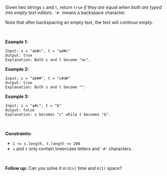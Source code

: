 Given two strings `s` and `t`, return `true` *if they are equal when
both are typed into empty text editors*. `'#'` means a backspace
character.

Note that after backspacing an empty text, the text will continue empty.

 

**Example 1:**

    Input: s = "ab#c", t = "ad#c"
    Output: true
    Explanation: Both s and t become "ac".

**Example 2:**

    Input: s = "ab##", t = "c#d#"
    Output: true
    Explanation: Both s and t become "".

**Example 3:**

    Input: s = "a#c", t = "b"
    Output: false
    Explanation: s becomes "c" while t becomes "b".

 

**Constraints:**

-   `1 <= s.length, t.length <= 200`
-   `s` and `t` only contain lowercase letters and `'#'` characters.

 

**Follow up:** Can you solve it in `O(n)` time and `O(1)` space?
